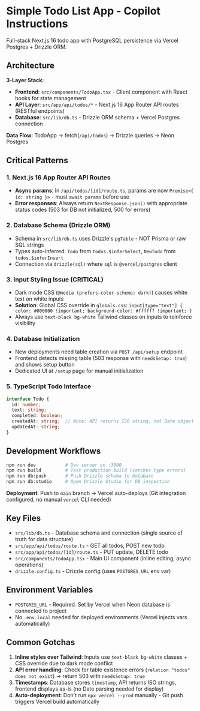 # Simple Todo List App - Copilot Instructions

Full-stack Next.js 16 todo app with PostgreSQL persistence via Vercel Postgres + Drizzle ORM.

## Architecture

**3-Layer Stack:**
- **Frontend**: `src/components/TodoApp.tsx` - Client component with React hooks for state management
- **API Layer**: `src/app/api/todos/*` - Next.js 16 App Router API routes (RESTful endpoints)
- **Database**: `src/lib/db.ts` - Drizzle ORM schema + Vercel Postgres connection

**Data Flow**: TodoApp → fetch(`/api/todos`) → Drizzle queries → Neon Postgres

## Critical Patterns

### 1. Next.js 16 App Router API Routes
- **Async params**: In `/api/todos/[id]/route.ts`, params are now `Promise<{ id: string }>` - must `await params` before use
- **Error responses**: Always return `NextResponse.json()` with appropriate status codes (503 for DB not initialized, 500 for errors)

### 2. Database Schema (Drizzle ORM)
- Schema in `src/lib/db.ts` uses Drizzle's `pgTable` - NOT Prisma or raw SQL strings
- Types auto-inferred: `Todo` from `todos.$inferSelect`, `NewTodo` from `todos.$inferInsert`
- Connection via `drizzle(sql)` where `sql` is `@vercel/postgres` client

### 3. Input Styling Issue (CRITICAL)
- Dark mode CSS (`@media (prefers-color-scheme: dark)`) causes white text on white inputs
- **Solution**: Global CSS override in `globals.css`: `input[type="text"] { color: #000000 !important; background-color: #ffffff !important; }`
- Always use `text-black bg-white` Tailwind classes on inputs to reinforce visibility

### 4. Database Initialization
- New deployments need table creation via `POST /api/setup` endpoint
- Frontend detects missing table (503 response with `needsSetup: true`) and shows setup button
- Dedicated UI at `/setup` page for manual initialization

### 5. TypeScript Todo Interface
```typescript
interface Todo {
  id: number;
  text: string;
  completed: boolean;
  createdAt: string;  // Note: API returns ISO string, not Date object
  updatedAt: string;
}
```

## Development Workflows

```bash
npm run dev           # Dev server on :3000
npm run build         # Test production build (catches type errors)
npm run db:push       # Push Drizzle schema to database
npm run db:studio     # Open Drizzle Studio for DB inspection
```

**Deployment**: Push to `main` branch → Vercel auto-deploys (Git integration configured, no manual `vercel` CLI needed)

## Key Files

- `src/lib/db.ts` - Database schema and connection (single source of truth for data structure)
- `src/app/api/todos/route.ts` - GET all todos, POST new todo
- `src/app/api/todos/[id]/route.ts` - PUT update, DELETE todo
- `src/components/TodoApp.tsx` - Main UI component (inline editing, async operations)
- `drizzle.config.ts` - Drizzle config (uses `POSTGRES_URL` env var)

## Environment Variables

- `POSTGRES_URL` - Required. Set by Vercel when Neon database is connected to project
- No `.env.local` needed for deployed environments (Vercel injects vars automatically)

## Common Gotchas

1. **Inline styles over Tailwind**: Inputs use `text-black bg-white` classes + CSS override due to dark mode conflict
2. **API error handling**: Check for table existence errors (`relation "todos" does not exist`) → return 503 with `needsSetup: true`
3. **Timestamps**: Database stores `timestamp`, API returns ISO strings, frontend displays as-is (no Date parsing needed for display)
4. **Auto-deployment**: Don't run `npx vercel --prod` manually - Git push triggers Vercel build automatically
